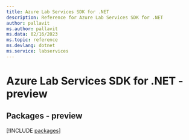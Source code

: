 ```yaml
---
title: Azure Lab Services SDK for .NET
description: Reference for Azure Lab Services SDK for .NET
author: pallavit
ms.author: pallavit
ms.data: 02/16/2023
ms.topic: reference
ms.devlang: dotnet
ms.service: labservices
---
```

# Azure Lab Services SDK for .NET - preview
## Packages - preview
[!INCLUDE [packages](lab-services-index.md)]